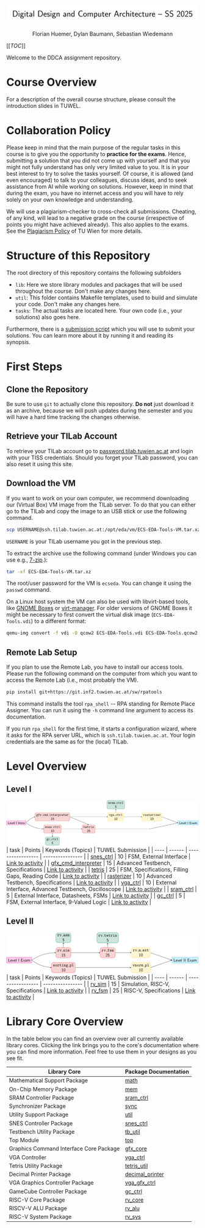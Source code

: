 <div align="center">

![title](.mdata/title.svg)
<p>
Florian Huemer, Dylan Baumann, Sebastian Wiedemann
</p>
</div>


[[_TOC_]]


Welcome to the DDCA assignment repository.


# Course Overview

For a description of the overall course structure, please consult the introduction slides in TUWEL.


# Collaboration Policy

Please keep in mind that the main purpose of the regular tasks in this course is to give you the opportunity to **practice for the exams**.
Hence, submitting a solution that you did not come up with yourself and that you might not fully understand has only very limited value to you.
It is in your best interest to try to solve the tasks yourself.
Of course, it is allowed (and even encouraged) to talk to your colleagues, discuss ideas, and to seek assistance from AI while working on solutions.
However, keep in mind that during the exam, you have no internet access and you will have to rely solely on your own knowledge and understanding.

We will use a plagiarism-checker to cross-check all submissions.
Cheating, of any kind, will lead to a negative grade on the course (irrespective of points you might have achieved already).
This also applies to the exams.
See the [Plagiarism Policy](https://www.tuwien.at/mwbw/im/ao/lehre/abschlussarbeiten/plagiarismus) of TU Wien for more details.


# Structure of this Repository

The root directory of this repository contains the following subfolders

* `lib`: Here we store library modules and packages that will be used throughout the course. Don't make any changes here.
* `util`: This folder contains Makefile templates, used to build and simulate your code. Don't make any changes here.
* `tasks`: The actual tasks are located here. Your own code (i.e., your solutions) also goes here.

Furthermore, there is a [submission script](submission.py) which you will use to submit your solutions.
You can learn more about it by running it and reading its synopsis.


# First Steps

## Clone the Repository
Be sure to use `git` to actually clone this repository.
**Do not** just download it as an archive, because we will push updates during the semester and you will have a hard time tracking the changes otherwise.

## Retrieve your TILab Account
To retrieve your TILab account go to [password.tilab.tuwien.ac.at](https://password.tilab.tuwien.ac.at) and login with your TISS credentials.
Should you forget your TILab password, you can also reset it using this site.

## Download the VM
If you want to work on your own computer, we recommend downloading our (Virtual Box) VM image from the TILab server.
To do that you can either go to the TILab and copy the image to an USB stick or use the following command.

```bash
scp USERNAME@ssh.tilab.tuwien.ac.at:/opt/eda/vm/ECS-EDA-Tools-VM.tar.xz .
```

`USERNAME` is your TILab username you got in the previous step.

To extract the archive use the following command (under Windows you can use e.g., [7-zip](https://7-zip.org/).):

```bash
tar -xf ECS-EDA-Tools-VM.tar.xz
```

The root/user password for the VM is `ecseda`.
You can change it using the `passwd` command.

On a Linux host system the VM can also be used with libvirt-based tools, like [GNOME Boxes](https://apps.gnome.org/Boxes/) or [virt-manager](https://virt-manager.org/).
For older versions of GNOME Boxes it might be necessary to first convert the virtual disk image (`ECS-EDA-Tools.vdi`) to a different format:

```bash
qemu-img convert -f vdi -O qcow2 ECS-EDA-Tools.vdi ECS-EDA-Tools.qcow2
```

## Remote Lab Setup

If you plan to use the Remote Lab, you have to install our access tools.
Please run the following command on the computer from which you want to access the Remote Lab (i.e., most probably the VM).

```bash
pip install git+https://git.inf2.tuwien.ac.at/sw/rpatools
```

This command installs the tool `rpa_shell` -- RPA standing for Remote Place Assigner.
You can run it using the `-h` command line argument to access its documentation.

If you run `rpa_shell` for the first time, it starts a configuration wizard, where it asks for the RPA server URL, which is `ssh.tilab.tuwien.ac.at`.
Your login credentials are the same as for the (local) TILab.

# Level Overview

## Level I
![Level 1 Task Dependency Graph](.mdata/level1_graph.svg)
| task | Points | Keywords (Topics) | TUWEL Submission |
| ---- | ------ | ----------------- | ---------------- |
| [snes_ctrl](tasks/level1/snes_ctrl/task.md) | 10 | FSM, External Interface | [Link to activity](https://tuwel.tuwien.ac.at/mod/assign/view.php?id=2604692) |
| [gfx_cmd_interpreter](tasks/level1/gfx_cmd_interpreter/task.md) | 15 | Advanced Testbench, Specifications | [Link to activity](https://tuwel.tuwien.ac.at/mod/assign/view.php?id=2604695) |
| [tetris](tasks/level1/tetris/task.md) | 25 | FSM, Specifications, Filling Gaps, Reading Code | [Link to activity](https://tuwel.tuwien.ac.at/mod/assign/view.php?id=2604698) |
| [rasterizer](tasks/level1/rasterizer/task.md) | 10 | Advanced Testbench, Specifications | [Link to activity](https://tuwel.tuwien.ac.at/mod/assign/view.php?id=2604713) |
| [vga_ctrl](tasks/level1/vga_ctrl/task.md) | 10 | External Interface, Advanced Testbench, Oscilloscope | [Link to activity](https://tuwel.tuwien.ac.at/mod/assign/view.php?id=2604704) |
| [sram_ctrl](tasks/level1/sram_ctrl/task.md) | 5 | External Interface, Datasheets, FSMs | [Link to activity](https://tuwel.tuwien.ac.at/mod/assign/view.php?id=2604725) |
| [gc_ctrl](tasks/level1/gc_ctrl/task.md) | 5 | FSM, External Interface, 9-Valued Logic | [Link to activity](https://tuwel.tuwien.ac.at/mod/assign/view.php?id=2604716) |

## Level II
![Level 2 Task Dependency Graph](.mdata/level2_graph.svg)
| task | Points | Keywords (Topics) | TUWEL Submission |
| ---- | ------ | ----------------- | ---------------- |
| [rv_sim](tasks/level2/rv_sim/task.md) | 15 | Simulation, RISC-V, Specifications | [Link to activity](https://tuwel.tuwien.ac.at/mod/assign/view.php?id=2623643) |
| [rv_fsm](tasks/level2/rv_fsm/task.md) | 25 | RISC-V, Specifications | [Link to activity](https://tuwel.tuwien.ac.at/mod/assign/view.php?id=2623883) |




# Library Core Overview
In the table below you can find an overview over all currently available library cores.
Clicking the link brings you to the core's documentation where you can find more information.
Feel free to use them in your designs as you see fit.

| Library Core | Package Documentation |
|-|-|
| Mathematical Support Package | [math](lib/math/doc.md) |
| On-Chip Memory Package | [mem](lib/mem/doc.md) |
| SRAM Controller Package | [sram_ctrl](lib/sram_ctrl/doc.md) |
| Synchronizer Package | [sync](lib/sync/doc.md) |
| Utility Support Package | [util](lib/util/doc.md) |
| SNES Controller Package | [snes_ctrl](lib/snes_ctrl/doc.md) |
| Testbench Utility Package | [tb_util](lib/tb_util/doc.md) |
| Top Module | [top](lib/top/doc.md) |
| Graphics Command Interface Core Package | [gfx_core](lib/gfx_core/doc.md) |
| VGA Controller | [vga_ctrl](lib/vga_ctrl/doc.md) |
| Tetris Utility Package | [tetris_util](lib/tetris_util/doc.md) |
| Decimal Printer Package | [decimal_printer](lib/decimal_printer/doc.md) |
| VGA Graphics Controller Package | [vga_gfx_ctrl](lib/vga_gfx_ctrl/doc.md) |
| GameCube Controller Package | [gc_ctrl](lib/gc_ctrl/doc.md) |
| RISC-V Core Package | [rv_core](lib/rv_core/doc.md) |
| RISCV-V ALU Package | [rv_alu](lib/rv_alu/doc.md) |
| RISC-V System Package | [rv_sys](lib/rv_sys/doc.md) |

